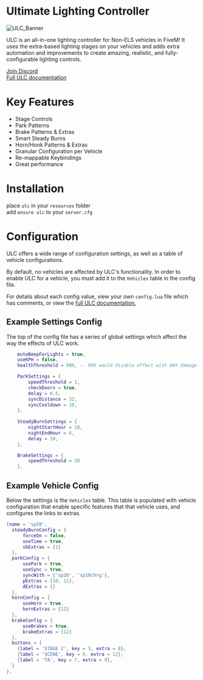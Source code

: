 # Ultimate Lighting Controller
![ULC_Banner](https://user-images.githubusercontent.com/48927090/209437276-33410c55-877d-42e5-b2ef-98eaaf0ca1b4.jpg)

ULC is an all-in-one lighting controller for Non-ELS vehicles in FiveM! It uses the extra-based lighting stages on your vehicles and adds extra automation and improvements to create amazing, realistic, and fully-configurable lighting controls.

[Join Discord](https://discord.gg/dwnstr-fivem)<br>
[Full ULC documentation](https://github.com/dwnstr/vehicle-docs/wiki/ULC)<br>

# Key Features
- Stage Controls
- Park Patterns
- Brake Patterns & Extras
- Smart Steady Burns
- Horn/Honk Patterns & Extras
- Granular Configuration per Vehicle
- Re-mappable Keybindings
- Great performance

# Installation
place ``ulc`` in your ``resources`` folder<br>
add ``ensure ulc`` to your ``server.cfg``

# Configuration
ULC offers a wide range of configuration settings, as well as a table of vehicle configurations.

By default, no vehicles are affected by ULC's functionality. In order to enable ULC for a vehicle, you must add it to the ``Vehicles`` table in the config file.

For details about each config value, view your own ``config.lua`` file which has comments, or view the [full ULC documentation.](https://github.com/dwnstr/vehicle-docs/wiki/ULC)

## Example Settings Config

The top of the config file has a series of global settings which affect the way the effects of ULC work. 

```lua
    muteBeepForLights = true,
    useKPH = false,
    healthThreshold = 990, -- 999 would disable effect with ANY damage to vehicle, between 900-999 are good values

    ParkSettings = {
        speedThreshold = 1,
        checkDoors = true,
        delay = 0.5,
        syncDistance = 32,
        syncCooldown = 10,
    },
    
    SteadyBurnSettings = {
        nightStartHour = 18,
        nightEndHour = 6,
        delay = 10,
    },

    BrakeSettings = {
        speedThreshold = 30
    },
```

## Example Vehicle Config

Below the settings is the ``Vehicles`` table. This table is populated with vehicle configuration that enable specific features that that vehicle uses, and configures the links to extras.

```lua
{name = 'sp20',
  steadyBurnConfig = {
      forceOn = false,
      useTime = true,
      sbExtras = {1}
  },
  parkConfig = {
      usePark = true,
      useSync = true,
      syncWith = {'sp20', 'sp18chrg'},
      pExtras = {10, 11},
      dExtras = {}
  },
  hornConfig = {
      useHorn = true,
      hornExtras = {12}
  },
  brakeConfig = {
      useBrakes = true,
      brakeExtras = {12}
  },
  buttons = {
    {label = 'STAGE 2', key = 5, extra = 8},
    {label = 'SCENE', key = 6, extra = 12},
    {label = 'TA', key = 7, extra = 9},
  }
},
```
